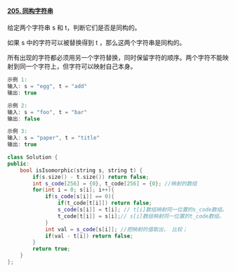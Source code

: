 #### [205. 同构字符串](https://leetcode-cn.com/problems/isomorphic-strings/)

给定两个字符串 s 和 t，判断它们是否是同构的。

如果 s 中的字符可以被替换得到 t ，那么这两个字符串是同构的。

所有出现的字符都必须用另一个字符替换，同时保留字符的顺序。两个字符不能映射到同一个字符上，但字符可以映射自己本身。

```c++
示例 1:
输入: s = "egg", t = "add"
输出: true

示例 2:
输入: s = "foo", t = "bar"
输出: false

示例 3:
输入: s = "paper", t = "title"
输出: true
```

```c++
class Solution {
public:
    bool isIsomorphic(string s, string t) {
        if(s.size() - t.size()) return false;
        int s_code[256] = {0}, t_code[256] = {0}; //映射的数组
        for(int i = 0; s[i]; i++){
            if(s_code[s[i]] == 0){
                if(t_code[t[i]]) return false;
                s_code[s[i]] = t[i]; // t[i]数组映射同一位置的s_code数组。
                t_code[t[i]] = s[i];// s[i]数组映射同一位置的t_code数组。
            }
            int val = s_code[s[i]]; //把映射的值取出， 比较；
            if(val - t[i]) return false;
        }
        return true;
    }
};
```

